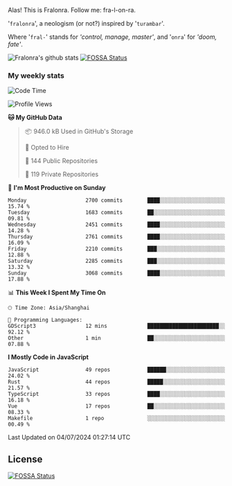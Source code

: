 Alas! This is Fralonra. Follow me: fra-l-on-ra.

'`fralonra`', a neologism (or not?) inspired by '`turambar`'.

Where '`fral-`' stands for *'control, manage, master'*, and '`onra`' for *'doom, fate'*.

![Fralonra's github stats](https://github-readme-stats.vercel.app/api?username=fralonra)
[![FOSSA Status](https://app.fossa.com/api/projects/git%2Bgithub.com%2Ffralonra%2Ffralonra.svg?type=shield)](https://app.fossa.com/projects/git%2Bgithub.com%2Ffralonra%2Ffralonra?ref=badge_shield)

### My weekly stats

<!--START_SECTION:waka-->
![Code Time](http://img.shields.io/badge/Code%20Time-4%2C608%20hrs%2040%20mins-blue)

![Profile Views](http://img.shields.io/badge/Profile%20Views-0-blue)

**🐱 My GitHub Data** 

> 📦 946.0 kB Used in GitHub's Storage 
 > 
> 💼 Opted to Hire
 > 
> 📜 144 Public Repositories 
 > 
> 🔑 119 Private Repositories 
 > 
📅 **I'm Most Productive on Sunday** 

```text
Monday                   2700 commits        ████░░░░░░░░░░░░░░░░░░░░░   15.74 % 
Tuesday                  1683 commits        ██░░░░░░░░░░░░░░░░░░░░░░░   09.81 % 
Wednesday                2451 commits        ████░░░░░░░░░░░░░░░░░░░░░   14.28 % 
Thursday                 2761 commits        ████░░░░░░░░░░░░░░░░░░░░░   16.09 % 
Friday                   2210 commits        ███░░░░░░░░░░░░░░░░░░░░░░   12.88 % 
Saturday                 2285 commits        ███░░░░░░░░░░░░░░░░░░░░░░   13.32 % 
Sunday                   3068 commits        ████░░░░░░░░░░░░░░░░░░░░░   17.88 % 
```


📊 **This Week I Spent My Time On** 

```text
🕑︎ Time Zone: Asia/Shanghai

💬 Programming Languages: 
GDScript3                12 mins             ███████████████████████░░   92.12 % 
Other                    1 min               ██░░░░░░░░░░░░░░░░░░░░░░░   07.88 % 
```

**I Mostly Code in JavaScript** 

```text
JavaScript               49 repos            ██████░░░░░░░░░░░░░░░░░░░   24.02 % 
Rust                     44 repos            █████░░░░░░░░░░░░░░░░░░░░   21.57 % 
TypeScript               33 repos            ████░░░░░░░░░░░░░░░░░░░░░   16.18 % 
Vue                      17 repos            ██░░░░░░░░░░░░░░░░░░░░░░░   08.33 % 
Makefile                 1 repo              ░░░░░░░░░░░░░░░░░░░░░░░░░   00.49 % 
```




 Last Updated on 04/07/2024 01:27:14 UTC
<!--END_SECTION:waka-->

## License
[![FOSSA Status](https://app.fossa.com/api/projects/git%2Bgithub.com%2Ffralonra%2Ffralonra.svg?type=large)](https://app.fossa.com/projects/git%2Bgithub.com%2Ffralonra%2Ffralonra?ref=badge_large)